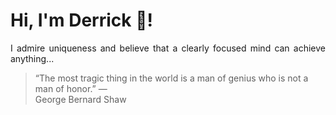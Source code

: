 # Hi, I'm Derrick 👋!
<p align="justify">I admire uniqueness and believe that a clearly focused mind can achieve anything...</p> 
<!-- #quote-start -->
<blockquote>&ldquo;The most tragic thing in the world is a man of genius who is not a man of honor.&rdquo; &mdash; <footer>George Bernard Shaw</footer></blockquote>
<!-- #quote-end -->
